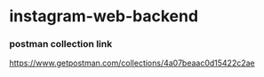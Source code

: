 # instagram-web-backend

### postman collection link <br/>
https://www.getpostman.com/collections/4a07beaac0d15422c2ae
